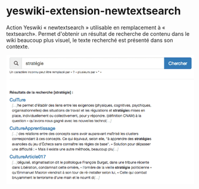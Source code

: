 # yeswiki-extension-newtextsearch
Action Yeswiki « newtextsearch » utilisable en remplacement à « textsearch». Permet d'obtenir un résultat de recherche de contenu dans le wiki beaucoup plus visuel, le texte recherché est présenté dans son contexte.

![copie écran](https://github.com/xf75013/yeswiki-extension-newtextsearch/blob/master/notes_RechercheTexte.png "copie écran")


